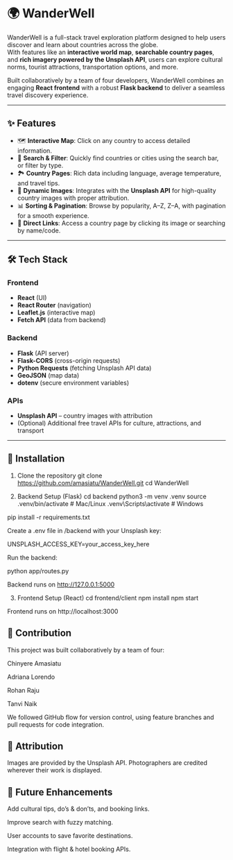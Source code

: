 # 🌍 WanderWell  

WanderWell is a full-stack travel exploration platform designed to help users discover and learn about countries across the globe.  
With features like an **interactive world map**, **searchable country pages**, and **rich imagery powered by the Unsplash API**, users can explore cultural norms, tourist attractions, transportation options, and more.  

Built collaboratively by a team of four developers, WanderWell combines an engaging **React frontend** with a robust **Flask backend** to deliver a seamless travel discovery experience.  

---

## ✨ Features  

- 🗺️ **Interactive Map**: Click on any country to access detailed information.  
- 🔎 **Search & Filter**: Quickly find countries or cities using the search bar, or filter by type.  
- 🏞️ **Country Pages**: Rich data including language, average temperature, and travel tips.  
- 📸 **Dynamic Images**: Integrates with the **Unsplash API** for high-quality country images with proper attribution.  
- 📊 **Sorting & Pagination**: Browse by popularity, A–Z, Z–A, with pagination for a smooth experience.  
- 🔗 **Direct Links**: Access a country page by clicking its image or searching by name/code.  

---

## 🛠️ Tech Stack  

### Frontend  
- **React** (UI)  
- **React Router** (navigation)  
- **Leaflet.js** (interactive map)  
- **Fetch API** (data from backend)  

### Backend  
- **Flask** (API server)  
- **Flask-CORS** (cross-origin requests)  
- **Python Requests** (fetching Unsplash API data)  
- **GeoJSON** (map data)  
- **dotenv** (secure environment variables)  

### APIs  
- **Unsplash API** – country images with attribution  
- (Optional) Additional free travel APIs for culture, attractions, and transport  

---

##  🚀 Installation
1. Clone the repository
git clone https://github.com/amasiatu/WanderWell.git
cd WanderWell

2. Backend Setup (Flask)
cd backend
python3 -m venv .venv
source .venv/bin/activate   # Mac/Linux
.venv\Scripts\activate      # Windows

pip install -r requirements.txt


Create a .env file in /backend with your Unsplash key:

UNSPLASH_ACCESS_KEY=your_access_key_here


Run the backend:

python app/routes.py


Backend runs on http://127.0.0.1:5000

3. Frontend Setup (React)
cd frontend/client
npm install
npm start


Frontend runs on http://localhost:3000

## 🤝 Contribution

This project was built collaboratively by a team of four:

Chinyere Amasiatu

Adriana Lorendo

Rohan Raju

Tanvi Naik

We followed GitHub flow for version control, using feature branches and pull requests for code integration.

## 📸 Attribution

Images are provided by the Unsplash API.
Photographers are credited wherever their work is displayed.

## 📌 Future Enhancements

Add cultural tips, do’s & don’ts, and booking links.

Improve search with fuzzy matching.

User accounts to save favorite destinations.

Integration with flight & hotel booking APIs.

